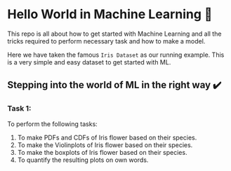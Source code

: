 # Hello World in Machine Learning 👋

This repo is all about how to get started with Machine Learning and all the tricks required to perform necessary task and how to make a model.

Here we have taken the famous `Iris Dataset` as our running example. This is a very simple and easy dataset to get started with ML.

## Stepping into the world of ML in the right way ✔️


### Task 1:

To perform the following tasks:

1.  To make PDFs and CDFs of Iris flower based on their species.
2.  To make the Violinplots of Iris flower based on their species.
3.  To make the boxplots of Iris flower based on their species.
4.  To quantify the resulting plots on own words.
